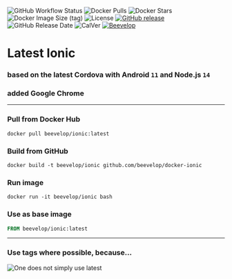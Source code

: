 ![GitHub Workflow Status](https://img.shields.io/github/workflow/status/beevelop/docker-ionic/Docker%20Image?style=for-the-badge)
![Docker Pulls](https://img.shields.io/docker/pulls/beevelop/ionic.svg?style=for-the-badge)
![Docker Stars](https://img.shields.io/docker/stars/beevelop/ionic?style=for-the-badge)
![Docker Image Size (tag)](https://img.shields.io/docker/image-size/beevelop/ionic/latest?style=for-the-badge)
![License](https://img.shields.io/github/license/beevelop/docker-ionic?style=for-the-badge)
[![GitHub release](https://img.shields.io/github/release/beevelop/docker-ionic.svg?style=for-the-badge)](https://github.com/beevelop/docker-ionic/releases)
![GitHub Release Date](https://img.shields.io/github/release-date/beevelop/docker-ionic?style=for-the-badge)
![CalVer](https://img.shields.io/badge/CalVer-YYYY.MM.MICRO-22bfda.svg?style=for-the-badge)
[![Beevelop](https://img.shields.io/badge/-%20Made%20with%20%F0%9F%8D%AF%20by%20%F0%9F%90%9Dvelop-blue.svg?style=for-the-badge)](https://beevelop.com)

# Latest Ionic

### based on the latest Cordova with Android `11` and Node.js `14`
### added Google Chrome

---

### Pull from Docker Hub

```
docker pull beevelop/ionic:latest
```

### Build from GitHub

```
docker build -t beevelop/ionic github.com/beevelop/docker-ionic
```

### Run image

```
docker run -it beevelop/ionic bash
```

### Use as base image

```Dockerfile
FROM beevelop/ionic:latest
```

---

### Use tags where possible, because...

![One does not simply use latest](https://i.imgflip.com/1fgwxr.jpg)
